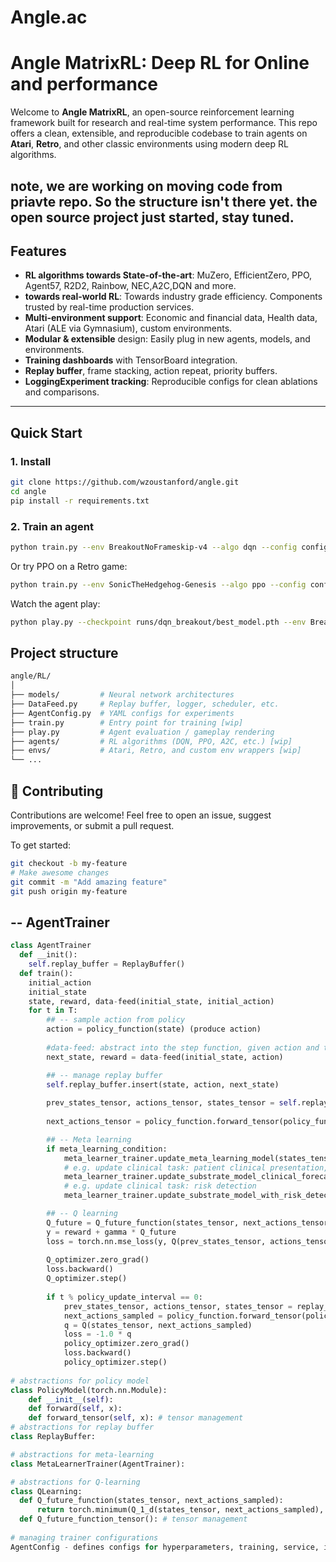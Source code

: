 # Angle.ac 

# Angle MatrixRL: Deep RL for Online and performance 

Welcome to **Angle MatrixRL**, an open-source reinforcement learning framework built for research and real-time system performance. This repo offers a clean, extensible, and reproducible codebase to train agents on **Atari**, **Retro**, and other classic environments using modern deep RL algorithms. 

note, we are working on moving code from priavte repo. So the structure isn't there yet. 
the open source project just started, stay tuned. 
---

## Features

- **RL algorithms towards State-of-the-art**: MuZero, EfficientZero, PPO, Agent57, R2D2, Rainbow, NEC,A2C,DQN and more.
- **towards real-world RL**: Towards industry grade efficiency. Components trusted by real-time production services. 
- **Multi-environment support**: Economic and financial data, Health data, Atari (ALE via Gymnasium), custom environments.
- **Modular & extensible** design: Easily plug in new agents, models, and environments.
- **Training dashboards** with TensorBoard integration.
- **Replay buffer**, frame stacking, action repeat, priority buffers.
- **LoggingExperiment tracking**: Reproducible configs for clean ablations and comparisons.

---

## Quick Start

### 1. Install

```bash
git clone https://github.com/wzoustanford/angle.git
cd angle
pip install -r requirements.txt
```

### 2. Train an agent
```bash
python train.py --env BreakoutNoFrameskip-v4 --algo dqn --config configs/dqn_default.yaml
```

Or try PPO on a Retro game:
```bash
python train.py --env SonicTheHedgehog-Genesis --algo ppo --config configs/ppo_retro.yaml
```

Watch the agent play: 
```bash
python play.py --checkpoint runs/dqn_breakout/best_model.pth --env BreakoutNoFrameskip-v4
```

## Project structure
```graphql 
angle/RL/
│
├── models/         # Neural network architectures
├── DataFeed.py     # Replay buffer, logger, scheduler, etc.
├── AgentConfig.py  # YAML configs for experiments
├── train.py        # Entry point for training [wip]
├── play.py         # Agent evaluation / gameplay rendering
├── agents/         # RL algorithms (DQN, PPO, A2C, etc.) [wip] 
├── envs/           # Atari, Retro, and custom env wrappers [wip]
└── ...
```

## 🤝 Contributing
Contributions are welcome! Feel free to open an issue, suggest improvements, or submit a pull request.

To get started:
```bash
git checkout -b my-feature
# Make awesome changes
git commit -m "Add amazing feature"
git push origin my-feature
```

## -- AgentTrainer 

```python
class AgentTrainer 
  def __init():
    self.replay_buffer = ReplayBuffer()
  def train():
    initial_action 
    initial_state 
    state, reward, data-feed(initial_state, initial_action)
    for t in T: 
        ## -- sample action from policy 
        action = policy_function(state) (produce action)
        
        #data-feed: abstract into the step function, given action and time-step, and current state, give the next state and the reward
        next_state, reward = data-feed(initial_state, action)

        ## -- manage replay buffer 
        self.replay_buffer.insert(state, action, next_state) 
        
        prev_states_tensor, actions_tensor, states_tensor = self.replay_buffer.get_batch(B) 
        
        next_actions_tensor = policy_function.forward_tensor(policy_function, states_tensor)

        ## -- Meta learning 
        if meta_learning_condition: 
            meta_learner_trainer.update_meta_learning_model(states_tensor, Q)
            # e.g. update clinical task: patient clinical presentation, biological results forecasting/monitoring
            meta_learner_trainer.update_substrate_model_clinical_forecasting(states_tensor, Q)
            # e.g. update clinical task: risk detection
            meta_learner_trainer.update_substrate_model_with_risk_detection(states_tensor, Q)

        ## -- Q learning 
        Q_future = Q_future_function(states_tensor, next_actions_tensor) 
        y = reward + gamma * Q_future 
        loss = torch.nn.mse_loss(y, Q(prev_states_tensor, actions_tensor)) 
        
        Q_optimizer.zero_grad() 
        loss.backward()
        Q_optimizer.step()
    
        if t % policy_update_interval == 0: 
            prev_states_tensor, actions_tensor, states_tensor = replay_get_batch(B)
          	next_actions_sampled = policy_function.forward_tensor(policy_function, states_tensor) 
          	q = Q(states_tensor, next_actions_sampled)
          	loss = -1.0 * q
          	policy_optimizer.zero_grad()
          	loss.backward()
          	policy_optimizer.step()
    
# abstractions for policy model 
class PolicyModel(torch.nn.Module):
    def __init__(self):
    def forward(self, x):
    def forward_tensor(self, x): # tensor management 
# abstractions for replay buffer
class ReplayBuffer:

# abstractions for meta-learning 
class MetaLearnerTrainer(AgentTrainer): 

# abstractions for Q-learning 
class QLearning: 
  def Q_future_function(states_tensor, next_actions_sampled):
      return torch.minimum(Q_1_d(states_tensor, next_actions_sampled), Q_2_d(states_tensor, next_actions_sampled))
  def Q_future_function_tensor(): # tensor management 
    
# managing trainer configurations 
AgentConfig - defines configs for hyperparameters, training, service, includes device management 
